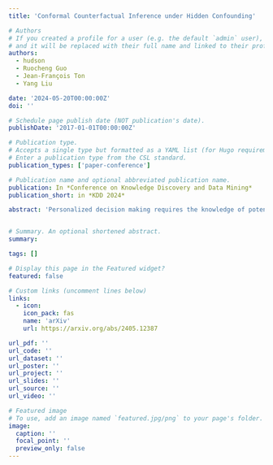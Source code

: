 ```yaml
---
title: 'Conformal Counterfactual Inference under Hidden Confounding'

# Authors
# If you created a profile for a user (e.g. the default `admin` user), write the username (folder name) here
# and it will be replaced with their full name and linked to their profile.
authors:
  - hudson
  - Ruocheng Guo
  - Jean-François Ton
  - Yang Liu

date: '2024-05-20T00:00:00Z'
doi: ''

# Schedule page publish date (NOT publication's date).
publishDate: '2017-01-01T00:00:00Z'

# Publication type.
# Accepts a single type but formatted as a YAML list (for Hugo requirements).
# Enter a publication type from the CSL standard.
publication_types: ['paper-conference']

# Publication name and optional abbreviated publication name.
publication: In *Conference on Knowledge Discovery and Data Mining*
publication_short: in *KDD 2024*

abstract: 'Personalized decision making requires the knowledge of potential outcomes under different treatments, and confidence intervals about the potential outcomes further enrich this decision-making process and improve its reliability in high-stakes scenarios. Predicting potential outcomes along with its uncertainty in a counterfactual world poses the foundamental challenge in causal inference. Existing methods that construct confidence intervals for counterfactuals either rely on the assumption of strong ignorability, or need access to un-identifiable lower and upper bounds that characterize the difference between observational and interventional distributions. To overcome these limitations, we first propose a novel approach wTCP-DR based on transductive weighted conformal prediction, which provides confidence intervals for counterfactual outcomes with marginal converage guarantees, even under hidden confounding. With less restrictive assumptions, our approach requires access to a fraction of interventional data (from randomized controlled trials) to account for the covariate shift from observational distributoin to interventional distribution. Theoretical results explicitly demonstrate the conditions under which our algorithm is strictly advantageous to the naive method that only uses interventional data. After ensuring valid intervals on counterfactuals, it is straightforward to construct intervals for individual treatment effects (ITEs). We demonstrate our method across synthetic and real-world data, including recommendation systems, to verify the superiority of our methods compared against state-of-the-art baselines in terms of both coverage and efficiency.'


# Summary. An optional shortened abstract.
summary: 

tags: []

# Display this page in the Featured widget?
featured: false

# Custom links (uncomment lines below)
links:
  - icon:
    icon_pack: fas
    name: 'arXiv'
    url: https://arxiv.org/abs/2405.12387

url_pdf: ''
url_code: ''
url_dataset: ''
url_poster: ''
url_project: ''
url_slides: ''
url_source: ''
url_video: ''

# Featured image
# To use, add an image named `featured.jpg/png` to your page's folder.
image:
  caption: ''
  focal_point: ''
  preview_only: false
---
```

